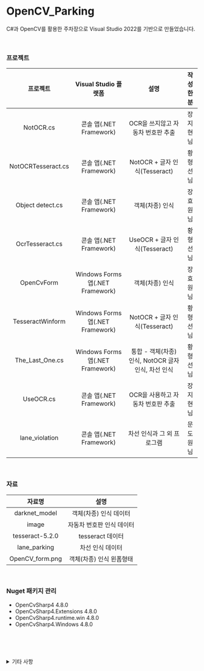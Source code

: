# OpenCV_Parking
C#과 OpenCV를 활용한 주차장으로 Visual Studio 2022를 기반으로 만들었습니다.   

<br/>

### 프로젝트
|프로젝트|Visual Studio 플랫폼|설명|작성한 분|
|:---:|:---:|:---:|:---:|
|NotOCR.cs|콘솔 앱(.NET Framework)|OCR을 쓰지않고 자동차 번호판 추출|장지현님|
|NotOCRTesseract.cs|콘솔 앱(.NET Framework)|NotOCR + 글자 인식(Tesseract)|황형선님|
|Object detect.cs|콘솔 앱(.NET Framework)|객체(차종) 인식|장효원님|
|OcrTesseract.cs|콘솔 앱(.NET Framework)|UseOCR + 글자 인식(Tesseract)|황형선님|
|OpenCvForm|Windows Forms 앱(.NET Framework)|객체(차종) 인식|장효원님|
|TesseractWinform|Windows Forms 앱(.NET Framework)|NotOCR + 글자 인식(Tesseract)|황형선님|
|The_Last_One.cs|Windows Forms 앱(.NET Framework)|통합 - 객체(차종) 인식, NotOCR 글자 인식, 차선 인식|황형선님|
|UseOCR.cs|콘솔 앱(.NET Framework)|OCR을 사용하고 자동차 번호판 추출|장지현님|
|lane_violation|콘솔 앱(.NET Framework)|차선 인식과 그 외 프로그램|문도원님|

<br/>

### 자료
|자료명|설명|
|:---:|:---:|
|darknet_model|객체(차종) 인식 데이터|
|image|자동차 번호판 인식 데이터|
|tesseract-5.2.0|tesseract 데이터|
|lane_parking|차선 인식 데이터|
|OpenCV_form.png|객체(차종) 인식 윈폼형태|  

<br/>

### Nuget 패키지 관리
* OpenCvSharp4 4.8.0
* OpenCvSharp4.Extensions 4.8.0
* OpenCvSharp4.runtime.win 4.8.0
* OpenCvSharp4.Windows 4.8.0
  
<br/><br/><br/>

<details>
<summary>기타 사항</summary>
* 존재함 주석이 있는데 이는 NotOCR과 UseOCR 공통점을 찾는다고 개인적으로 표시한 것입니다
* UseOCR은 C++을 C#으로 변환하여 작업한 코드이기에 데이터 누수 등이 발생할 수 있습니다.
</details>

